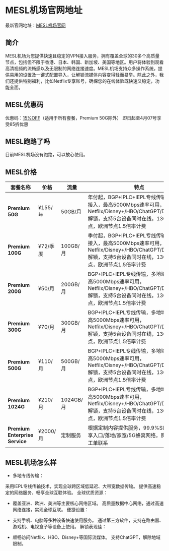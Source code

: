 # MESL机场官网地址

最新官网地址：[MESL机场官网](https://in.mesl.cloud/#/register?code=FtOkeVyB)


## 简介
MESL机场为您提供快速且稳定的VPN接入服务，拥有覆盖全球的30多个高质量节点，包括但不限于香港、日本、韩国、新加坡、美国等地区。用户将体验到观看高清视频的流畅感以及无限制的网络连接速度。MESL机场支持众多操作系统，提供易用的设置及一键式配置导入，让解锁流媒体内容变得轻而易举。除此之外，我们还提供特别福利，比如Netflix专享账号，确保您的在线体验既快速又稳定，功能全面。


## MESL优惠码

优惠码：[15%OFF](https://in.mesl.cloud/#/register?code=FtOkeVyB)（适用于所有套餐，Premium 50G除外）
即日起至4月07号享受85折优惠


## MESL跑路了吗

目前MESL机场没有跑路，可以放心使用。

## MESL价格
| 套餐名称                | 价格       | 流量     | 特点                                                                                                                                                     |
|-----------------------|----------|--------|--------------------------------------------------------------------------------------------------------------------------------------------------------|
| **Premium 50G**       | ¥155/年    | 50GB/月  | 年付起，BGP+IPLC+IEPL专线传输，多地域接入，最高5000Mbps速率可用，Netfilx/Disney+/HBO/ChatGPT/Dazn/Tiktok解锁，支持5台设备同时在线，130+全球节点，欧洲节点1.5倍率计费 |
| **Premium 100G**      | ¥72/季度   | 100GB/月 | 季付起，BGP+IPLC+IEPL专线传输，多地域接入，最高5000Mbps速率可用，Netfilx/Disney+/HBO/ChatGPT/Dazn/Tiktok解锁，支持5台设备同时在线，130+全球节点，欧洲节点1.5倍率计费 |
| **Premium 200G**      | ¥50/月    | 200GB/月 | BGP+IPLC+IEPL专线传输，多地域接入，最高5000Mbps速率可用，Netfilx/Disney+/HBO/ChatGPT/Dazn/Tiktok解锁，支持5台设备同时在线，130+全球节点，欧洲节点1.5倍率计费        |
| **Premium 300G**      | ¥70/月    | 300GB/月 | BGP+IPLC+IEPL专线传输，多地域接入，最高5000Mbps速率可用，Netfilx/Disney+/HBO/ChatGPT/Dazn/Tiktok解锁，支持5台设备同时在线，130+全球节点，欧洲节点1.5倍率计费        |
| **Premium 500G**      | ¥110/月   | 500GB/月 | BGP+IPLC+IEPL专线传输，多地域接入，最高5000Mbps速率可用，Netfilx/Disney+/HBO/ChatGPT/Dazn/Tiktok解锁，支持5台设备同时在线，130+全球节点，欧洲节点1.5倍率计费        |
| **Premium 1024G**     | ¥210/月   | 1024GB/月| BGP+IPLC+IEPL专线传输，多地域接入，最高5000Mbps速率可用，Netfilx/Disney+/HBO/ChatGPT/Dazn/Tiktok解锁，支持5台设备同时在线，130+全球节点，欧洲节点1.5倍率计费        |
| **Premium Enterprise Service** | ¥2000/月 | 定制服务 | 根据定制内容提供服务，99.9%SLA保证，独享入口/落地/家宽/5G蜂窝网络，购买前请发工单联系                                                                                                  |


## MESL机场怎么样

- 多地专线传输：

采用IEPL专线传输技术，实现全球跨区域低延迟、大带宽数据传输。
提供高速稳定的网络服务，畅享全球互联体验。
全球优质资源：

- 覆盖亚洲、欧洲、美洲等主要核心网络区域。
高质量数据中心网络，通过高速网络连接，实现全球互联。
便捷设置：

- 支持手机、电脑等多种设备快速使用服务。
通过第三方软件，支持在路由器、游戏机、电视盒子等设备上使用。
解锁表现佳：

- 顺畅访问Netflix、HBO、Disney+等国际流媒体。
支持ChatGPT，解除地域限制。


